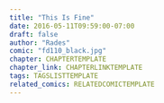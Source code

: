 ```yaml
---
title: "This Is Fine"
date: 2016-05-11T09:59:00-07:00
draft: false
author: "Rades"
comic: "fd110_black.jpg"
chapter: CHAPTERTEMPLATE
chapter_link: CHAPTERLINKTEMPLATE
tags: TAGSLISTTEMPLATE
related_comics: RELATEDCOMICTEMPLATE
---
```

